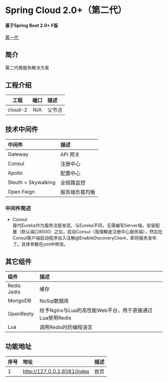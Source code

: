 # Spring Cloud 2.0+（第二代） #
#### 基于Spring Boot 2.0+ F版  ####
[第一代](https://github.com/FrankCy/cloud)
## 简介 ##
第二代微服务解决方案

## 工程介绍 ##
工程|端口|描述
---|:--:|:---
cloud-2|N/A|父节点

## 技术中间件 ##
中间件|描述
:---|:---
Gateway|API 网关
Consul|注册中心
Apollo|配置中心
Sleuth + Skywalking|全链路监控
Open Feign| 服务端负载均衡

### 中间件简述 ###
- Consul <br/>
替代Eureka作为服务注册发现，与Eureka不同，无需编写Server端，安装配置（默认端口8500）之后，启动Consul（我理解是注册中心服务端），然后在Consul客户端启动程序加入注解@EnableDiscoveryClient，即将服务发布了。具体参数在yml中修改。

## 其它组件 ##
组件|描述
:---|:---
Redis Jedis|缓存
MongoDB|NoSql数据库
OpenResty|给予Nginx与Lua的高性能Web平台，用于直接通过Lua使用Redis
Lua|调用Redis时的编程语言

## 功能地址 ##
序号|地址|描述
:---|:---|:---
1|http://127.0.0.1:8081/index|首页|
